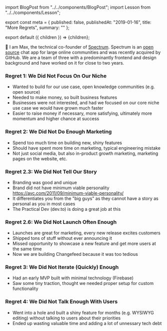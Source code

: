 import BlogPost from "../../components/BlogPost";
import Lesson from "../../components/Lesson";

export const meta = {
  published: false,
  publishedAt: "2019-01-16",
  title: "More Regrets",
  summary: ""
};

export default ({ children }) => <BlogPost meta={meta}>{children}</BlogPost>;

👋 I am Max, the technical co-founder of [Spectrum](https://spectrum.chat). Spectrum is an [open source](https://github.com/withspectrum/spectrum) chat app for large online communities and was recently acquired by GitHub. We are a team of three with a predominantly frontend and design background and have worked on it for close to two years.

### Regret 1: We Did Not Focus On Our Niche

- Wanted to build for our use case, open knowledge communities (e.g. open source)
- Needed to make money, so built business features
- Businesses were not interested, and had we focused on our core niche use case we would have grown much faster
- Easier to raise money if necessary, more satisfying, ultimately more momentum and higher chance at success

<Lesson
  title="Lesson 1"
  body="It's better to have 100 true fans who love the product than 10,000 barely interested users."
/>

### Regret 2: We Did Not Do Enough Marketing

- Spend too much time on building new, shiny features
- Should have spent more time on marketing, typical engineering mistake
- Not just social media, but also in-product growth marketing, marketing pages on the website, etc.

<Lesson 
  title="Lesson 2"
  body="Do way more marketing and sales than you think you need to do."
/>

### Regret 2.3: We Did Not Tell Our Story

- Branding was good and unique
- Brand did not have minimum viable personality https://avc.com/2011/09/minimum-viable-personality/
- It differentiates you from the "big guys" as they cannot have a story as personal as you in most cases
- The Practical Dev (dev.to) is doing a great job at this

<Lesson 
  title="Lesson 2"
  body="Tell your story, it differentiates you from the big players in a crowded market"
/>

### Regret 2.6: We Did Not Launch Often Enough

- Launches are great for marketing, every new release excites customers
- Shipped tons of stuff without ever announcing it
- Missed opportunity to showcase a new feature and get more users at the same time
- Now we are building Changefeed because it was too tedious

<Lesson 
  title="Lesson 3"
  body="Launch before you think you are ready and then again and again and again."
/>

### Regret 3: We Did Not Iterate (Quickly) Enough

- Had an early MVP built with minimal technology (Firebase)
- Saw some tiny traction, thought we needed proper setup for custom functionality

<Lesson 
  title="Lesson 4"
  body="Stick with the minimum viable technology setup until you feel product-market fit. You will know when you have it."
/>

### Regret 4: We Did Not Talk Enough With Users

- Went into a hole and built a shiny feature for months (e.g. WYSIWYG editing) without talking to users about their priorities
- Ended up wasting valuable time and adding a lot of unnessary tech debt

<Lesson 
  title="Lesson 5"
  body="Talk with your users, they should be your guiding star."
/>
